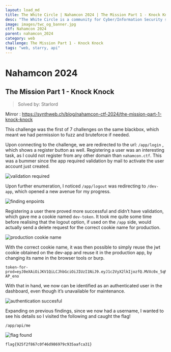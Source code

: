 ```yaml
---
layout: load_md
title: The White Circle | Nahamcon 2024 | The Mission Part 1 - Knock Knock Writeup
desc: "The White Circle is a community for Cyber/Information Security students, enthusiasts and professionals. You can discuss anything related to Security, share your knowledge with others, get help when you need it and proceed further in your journey with amazing people from all over the world."
image: images/twc_og_banner.jpg
ctf: Nahamcon 2024
parent: nahamcon_2024
category: web
challenge: The Mission Part 1 - Knock Knock
tags: "web, starry, api"
---
```


<h1 class="heading card-title white-text">Nahamcon 2024</h1>

## The Mission Part 1 - Knock Knock
> Solved by: Starlord

Mirror : <a href="https://synthweb.ch/blog/nahamcon-ctf-2024/the-mission-part-1-knock-knock">https://synthweb.ch/blog/nahamcon-ctf-2024/the-mission-part-1-knock-knock</a>


This challenge was the first of 7 challenges on the same blackbox, which meant we had permission to fuzz and bruteforce if needed.

Upon connecting to the challenge, we are redirected to the url: `/app/login` , which shows a register button as well. Registering a user was an interesting task, as I could not register from any other domain than `nahamcon.ctf`. This was a bummer since the app required validation by mail to activate the user account just created.


![validation required](https://i.imgur.com/CiCl37a.png)


Upon further enumeration, I noticed `/app/logout` was redirecting to `/dev-app`, which opened a new avenue for my progress. 

![finding enpoints](https://i.imgur.com/48qm0MO.png)


Registering a user there proved more successful and didn’t have validation, which gave me a cookie named `dev-token`. It took me quite some time before realising that the logout option, if used on the `/app` side, would actually send a delete request for the correct cookie name for production.


![production cookie name](https://i.imgur.com/EPaJ6f8.png)


With the correct cookie name, it was then possible to simply reuse the jwt cookie obtained on the dev-app and reuse it in the production app, by changing its name in the browser tools or burp.

```
token-for-prod=eyJ0eXAiOiJKV1QiLCJhbGciOiJIUzI1NiJ9.eyJ1c2VyX2lkIjozfQ.MVXc0x_5qMYMmU3orSxp7HfC1FOB9FXuutII-AP_eno
```

With that in hand, we now can be identified as an authenticated user in the dashboard, even though it’s unavailable for maintenance.

![authentication succesful](https://i.imgur.com/bP1aHY4.png)


Expanding on previous findings, since we now had a username, I wanted to see his details so I visited the following and caught the flag!

```
/app/api/me
```

![flag found](https://i.imgur.com/3KT3Fb1.png)

```
flag{925f2f867c0f46d986979c935aafca31}
```

